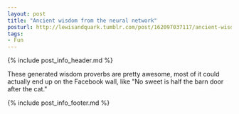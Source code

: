 ```yaml
---
layout: post
title: "Ancient wisdom from the neural network"
posturl: http://lewisandquark.tumblr.com/post/162097037117/ancient-wisdom-from-the-neural-network
tags:
- Fun
---
```


{% include post_info_header.md %}

These generated wisdom proverbs are pretty awesome, most of it could actually end up on the Facebook wall, like "No sweet is half the barn door after the cat."

<!--more-->
{% include post_info_footer.md %}
